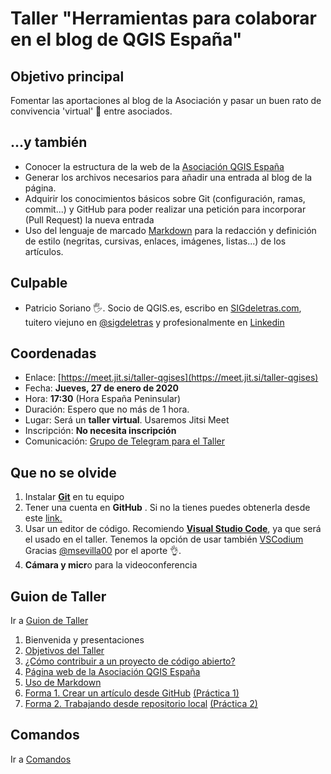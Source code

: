 # Taller "Herramientas para colaborar en el blog de QGIS España"

## Objetivo principal

Fomentar las aportaciones al blog de la Asociación y pasar un buen rato de convivencia 'virtual' 🥳 entre asociados.

## ...y también

- Conocer la estructura de la web de la [Asociación QGIS España](https://www.qgis.es/)
- Generar los archivos necesarios para añadir una entrada al blog de la página.
- Adquirir los conocimientos básicos sobre Git (configuración, ramas, commit...) y GitHub para poder realizar una petición para incorporar (Pull Request) la nueva entrada
- Uso del lenguaje de marcado [Markdown](https://es.wikipedia.org/wiki/Markdown) para la redacción y definición de estilo (negritas, cursivas, enlaces, imágenes, listas...) de los artículos.

## Culpable

- Patricio Soriano 🖐. Socio de QGIS.es,  escribo en [SIGdeletras.com](https://sigdeletras.com/), tuitero viejuno en [@sigdeletras](https://github.com/sigdeletras) y profesionalmente en [Linkedin](https://www.linkedin.com/in/patriciosorianocastro/)

## Coordenadas

- Enlace: [https://meet.jit.si/taller-qgises](https://meet.jit.si/taller-qgises)
- Fecha: **Jueves, 27 de enero de 2020**
- Hora: **17:30** (Hora España Peninsular)
- Duración: Espero que no más de 1 hora.
- Lugar: Será un **taller virtual**. Usaremos Jitsi Meet
- Inscripción: **No necesita inscripción**
- Comunicación: [Grupo de Telegram para el Taller](https://t.me/+NPDWTHBFA9EyZDJk)

## Que no se olvide

1. Instalar **[Git](https://git-scm.com/)** en tu equipo
2. Tener una cuenta en **GitHub** . Si no la tienes puedes obtenerla desde este [link.](https://github.com/signup?source=login)
3. Usar un editor de código. Recomiendo **[Visual Studio Code](https://code.visualstudio.com/download)**, ya que será el usado en el taller. Tenemos la opción de usar también [VSCodium](https://vscodium.com/) Gracias [@msevilla00](https://twitter.com/msevilla00) por el aporte 👌.
4. **Cámara y micr**o para la videoconferencia

## Guion de Taller

Ir a [Guion de Taller](taller.md)

1. Bienvenida y presentaciones
2. [Objetivos del Taller](taller#objetivos)
3. [¿Cómo contribuir a un proyecto de código abierto?](#como-contribuir)
4. [Página web de la Asociación QGIS España](#web)
5. [Uso de Markdown](#markdown)
6. [Forma 1. Crear un artículo desde GitHub](#forma1) [(Práctica 1)](#practica1)
7. [Forma 2. Trabajando desde repositorio local](#forma2) [(Práctica 2)](#practica2)


## Comandos

Ir a [Comandos](comandos.md)

